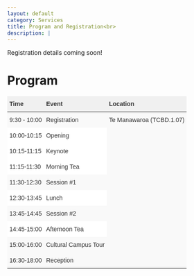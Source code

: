 ```yaml
---
layout: default
category: Services
title: Program and Registration<br>
description: |
---
```


Registration details coming soon!
<!--The registration is opened to everyone.
<br>
<br>
**Registration is now open!**: <br> <br> <a href="https://www.eventbrite.co.nz/e/the-1st-sinz-international-workshop-on-software-engineering-tickets-583996317707" class="btn btn-warning btn-lg">REGISTER</a>
<br>
<br>
**Price:**
<br>
<br>
NZD$ 150.00
<br>
<br>
NZD$ 60.00 (student fee)
<br>
<br>
Registration includes reception (drinks and canapes) and lunch on May 22 and social event on May 23 (Restaurant Bivacco, 115 Customs Street West, Auckland CBD).
<br>
<br>
Registration closes on May 14 2023.
<br>
<br>
If you need a formal invitation letter (for example, for visa purposes) please email Valerio Terragni at: <a href="mailto:v.terragni@auckland.ac.nz">v.terragni@auckland.ac.nz</a>->
Registration details coming soon.
<br>
<br>-->

# Program
<style type="text/css"> .tg {border:none;border-collapse:collapse;border-color:#ccc;border-spacing:0;} .tg td{background-color:#fff;border-color:#ccc;border-style:solid;border-width:0px;color:#333; font-family:Arial, sans-serif;font-size:14px;overflow:hidden;padding:10px 5px;word-break:normal;} .tg th{background-color:#f0f0f0;border-color:#ccc;border-style:solid;border-width:0px;color:#333; font-family:Arial, sans-serif;font-size:14px;font-weight:normal;overflow:hidden;padding:10px 5px;word-break:normal;} .tg .tg-1wig{font-weight:bold;text-align:left;vertical-align:top} .tg .tg-buh4{background-color:#f9f9f9;text-align:left;vertical-align:top} .tg .tg-fymr{border-color:inherit;font-weight:bold;text-align:left;vertical-align:top} .tg .tg-btxf{background-color:#f9f9f9;border-color:inherit;text-align:left;vertical-align:top} .tg .tg-0pky{border-color:inherit;text-align:left;vertical-align:top} </style>
<table class="tg">
<thead>
  <tr>
    <th class="tg-fymr">Time</th>
    <th class="tg-fymr">Event</th>
    <th class="tg-fymr">Location</th>
  </tr>
</thead>
<tbody>
  <tr>
    <td class="tg-btxf">9:30 - 10:00</td>
    <td class="tg-btxf">Registration</td>
    <td class="tg-btxf" rowspan="10">Te Manawaroa (TCBD.1.07)</td>
  </tr>
    <tr>
    <td class="tg-0pky">10:00-10:15</td>
    <td class="tg-0pky">Opening</td>
  </tr>
  <tr>
    <td class="tg-0pky">10:15-11:15</td>
    <td class="tg-0pky">Keynote</td>
  </tr>
  <tr>
    <td class="tg-0pky">11:15-11:30</td>
    <td class="tg-0pky">Morning Tea</td>
  </tr>
  <tr>
    <td class="tg-btxf">11:30-12:30</td>
    <td class="tg-btxf">Session #1</td>
  </tr>
  <tr>
    <td class="tg-0pky">12:30-13:45</td>
    <td class="tg-0pky">Lunch</td>
  </tr>
  <tr>
    <td class="tg-btxf">13:45-14:45</td>
    <td class="tg-btxf">Session #2</td>
  </tr>
  <tr>
    <td class="tg-0pky">14:45-15:00</td>
    <td class="tg-0pky">Afternoon Tea</td>
  </tr>
  <tr>
    <td class="tg-btxf">15:00-16:00</td>
    <td class="tg-btxf">Cultural Campus Tour</td>
  </tr>
  <tr>
    <td class="tg-buh4">16:30-18:00</td>
    <td class="tg-buh4">Reception</td>
  </tr>
</tbody>
</table>

<br>
<br>

<!--## Keynotes-->

<!--![](../img/mauro-pezze.jpeg)

[Prof. Mauro Pezzè](https://search.usi.ch/en/people/4fcdc3b7f6e5a58050ee5b3a2b530ad6/pezze-mauro), USI Università della Svizzera Italiana and Constructor institute in Schaffhausen (Switzerland)

**Title:** Future Challenges in Software Testing

**Abstract:** Software is dramatically changing. Current and future software systems rapidly evolve, adapt to new and emerging environment conditions, and behave autonomously. The fast growth of systems with AI and machine learning engines will spread across many domains, and be a common feature of most software systems. Classic testing cannot adequately address evolving, adapting, autonomous behavior of contemporary and future software systems. At the same time to recent extraordinary progresses in machine learning and natural language processing open enormous opportunities to define new testing approaches.
<br>
In this talk, I will discuss the challenges of testing future software systems, the opportunities of machine learning and natural language processing to define new testing approaches, and the role of testing in self-healing systems. I will discuss advantages, limitations, and benefits of combining classic with field testing in a seamlessly integrated context, I will present the state of the art in exploiting machine learning and natural language processing to test future software systems, and I will discuss the interplay of fully automated testing and self-healing approaches.

**Bio:** Mauro Pezzè is Professor of Software Engineering at USI Università della Svizzera Italiana and Constructor institute in Schaffhausen (Switzerland). He leads the joint USI-Constructor STAR, Software Testing and Analysis Research, laboratory. Dr. Pezzè serves as editor in chief of ACM Transactions on Software Engineering and Methodologies. He served as associate editor of IEEE Transactions on Software Engineering, ACM Transactions on Software Engineering and Methodologies, and the journal on Software Testing, Verification and Reliability (STVR). He served as general and program chair of the ACM International Symposium on Software Testing and Analysis (ISSTA), and program co-chair of the International Conference on Software Engineering (ICSE). He is the co-author of over 180 papers published in international journals and in the proceedings of international conferences, and of the influential book, Software Testing and Analysis, Process, Principles and Techniques.

---

![](../img/panos.jpeg)

[Panos Patros, PhD](https://twitter.com/PanosPatros), Principal Engineer, [Raygun Performance Monitoring](https://raygun.com/)

**Title:** The Raygun Approach to AI-Enabled Software Performance Engineering

**Abstract:** What does the future hold for AI-assisted and AI-enabled software performance engineering? Find out from Raygun, an NZ-grown company competing globally in the software performance space! This talk will emphasize the importance of performance for the end-user experience and showcase tools like Crash Reporting, Real User Monitoring, and Application Performance Monitoring. Hear how Raygun has innovated to serve huge clients on a global scale, including handling the performance monitoring of HBO's Game of Thrones finale. Inspired by recent innovations in AI language models, learn about Raygun's emerging approach to self-evolving software engineering and how our new API can be integrated with other tools, including AI. This discussion aims to spark constructive debate on what should be included or expanded upon in computer science and software engineering degrees, while seeding R&D directions and collaborations in the performance engineering space.

**Bio:** Dr. Panos Patros, CPEng is an expert in performance engineering and a software engineer with two decades of experience in both academia and industry. He is currently a Principal Engineer with Raygun Performance Monitoring in New Zealand and an Adjunct Professor in Computer Science with the University of New Brunswick in Canada. At Raygun, Panos leads the providers/profilers/tracers team and prototypes novel performance tools and methods to expand the company's range.
Dr. Patros earned his PhD in Computer Science from the University of New Brunswick, where he conducted research and development on performance engineering in language runtimes, platform clouds and embedded systems. His work has been widely published in peer-reviewed academic papers, with over 50 publications to his name. Panos has also authored three software patents with IBM. His contributions to the field have been recognized with numerous awards and honors, including IBM Project of the Year in 2016.-->

<!--# SI^NZ workshop 2023 Student Symposium-->

<!--### Call for Submissions

The Student Symposium aims to provide a helpful and stimulating forum for current postgraduate students (PhD and Masters) to present and discuss their research proposals and early research results. Experienced members of the SI^NZ community will serve as advisers to provide constructive feedback on the research proposals. Participants must be current postgraduate research students, preferably those who have identified their research topic and progressed on initial results. However, other students are also welcome to attend.
Students must submit a two-page, single-authored abstract (see the submission format below). The submission should include the following elements: the research problem and motivation, background and related work, approach and novelty, results (if any), and contributions. The review process is not anonymous - there is no need to anonymise the submission.
A panel of experts will review the submissions and select the students to participate in the Students' Symposium. Students of accepted submissions will: 1) present their research to the panel (and other students) during the symposium and 2) participate in the poster session (posters will be displayed for the duration of the two-day workshop).
The abstract will not be published.

**Important dates**

**Submission: April 15th, 2023**

**Notifications: April 29th, 2023**

**Submission**-->
<br>
<!--Please submit your papers via EasyChair using the following link: [https://easychair.org/my/conference?conf=sinzworkshop2023](https://easychair.org/my/conference?conf=sinzworkshop2023)-->
<br>
<br>
<!--All submissions should use the official ACM Primary Article Template [https://www.acm.org/publications/proceedings-template](https://www.acm.org/publications/proceedings-template).-->
<br>
